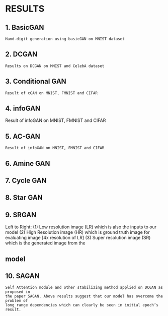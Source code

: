 # RESULTS

## 1. BasicGAN

```
Hand-digit generation using basicGAN on MNIST dataset
```
## 2. DCGAN

```
Results on DCGAN on MNIST and CelebA dataset
```

## 3. Conditional GAN

```
Result of cGAN on MNIST, FMNIST and CIFAR
```

## 4. infoGAN

Result of infoGAN on MNIST, FMNIST and CIFAR


## 5. AC-GAN

```
Result of infoGAN on MNIST, FMNIST and CIFAR
```
## 6. Amine GAN


## 7. Cycle GAN

## 8. Star GAN


## 9. SRGAN

Left to Right: (1) Low resolution image (LR) which is also the inputs to our model (2)
High Resolution image (HR) which is ground truth image for evaluating image [4x
resolution of LR] (3) Super resolution image (SR) which is the generated image from the

## model


## 10. SAGAN

```
Self Attention module and other stabilizing method applied on DCGAN as proposed in
the paper SAGAN. Above results suggest that our model has overcome the problem of
long range dependencies which can clearly be seen in initial epoch’s result.
```

